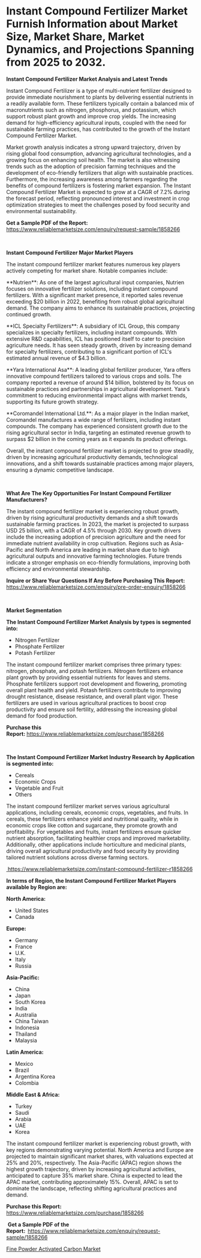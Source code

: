 <p><h1>Instant Compound Fertilizer Market Furnish Information about Market Size, Market Share, Market Dynamics, and Projections Spanning from 2025 to 2032.</h1></p><p><strong>Instant Compound Fertilizer Market Analysis and Latest Trends</strong></p>
<p><p>Instant Compound Fertilizer is a type of multi-nutrient fertilizer designed to provide immediate nourishment to plants by delivering essential nutrients in a readily available form. These fertilizers typically contain a balanced mix of macronutrients such as nitrogen, phosphorus, and potassium, which support robust plant growth and improve crop yields. The increasing demand for high-efficiency agricultural inputs, coupled with the need for sustainable farming practices, has contributed to the growth of the Instant Compound Fertilizer Market.</p><p>Market growth analysis indicates a strong upward trajectory, driven by rising global food consumption, advancing agricultural technologies, and a growing focus on enhancing soil health. The market is also witnessing trends such as the adoption of precision farming techniques and the development of eco-friendly fertilizers that align with sustainable practices. Furthermore, the increasing awareness among farmers regarding the benefits of compound fertilizers is fostering market expansion. The Instant Compound Fertilizer Market is expected to grow at a CAGR of 7.2% during the forecast period, reflecting pronounced interest and investment in crop optimization strategies to meet the challenges posed by food security and environmental sustainability.</p></p>
<p><strong>Get a Sample PDF of the Report:&nbsp;</strong> <a href="https://www.reliablemarketsize.com/enquiry/request-sample/1858266?utm_campaign=2334&utm_medium=2&utm_source=Github&utm_content=ia&utm_term=03042025&utm_id=instant-compound-fertilizer">https://www.reliablemarketsize.com/enquiry/request-sample/1858266</a></p>
<p>&nbsp;</p>
<p><strong>Instant Compound Fertilizer Major Market Players</strong></p>
<p><p>The instant compound fertilizer market features numerous key players actively competing for market share. Notable companies include:</p><p>**Nutrien**: As one of the largest agricultural input companies, Nutrien focuses on innovative fertilizer solutions, including instant compound fertilizers. With a significant market presence, it reported sales revenue exceeding $20 billion in 2022, benefiting from robust global agricultural demand. The company aims to enhance its sustainable practices, projecting continued growth.</p><p>**ICL Specialty Fertilizers**: A subsidiary of ICL Group, this company specializes in specialty fertilizers, including instant compounds. With extensive R&D capabilities, ICL has positioned itself to cater to precision agriculture needs. It has seen steady growth, driven by increasing demand for specialty fertilizers, contributing to a significant portion of ICL's estimated annual revenue of $4.3 billion.</p><p>**Yara International Asa**: A leading global fertilizer producer, Yara offers innovative compound fertilizers tailored to various crops and soils. The company reported a revenue of around $14 billion, bolstered by its focus on sustainable practices and partnerships in agricultural development. Yara's commitment to reducing environmental impact aligns with market trends, supporting its future growth strategy.</p><p>**Coromandel International Ltd.**: As a major player in the Indian market, Coromandel manufactures a wide range of fertilizers, including instant compounds. The company has experienced consistent growth due to the rising agricultural sector in India, targeting an estimated revenue growth to surpass $2 billion in the coming years as it expands its product offerings.</p><p>Overall, the instant compound fertilizer market is projected to grow steadily, driven by increasing agricultural productivity demands, technological innovations, and a shift towards sustainable practices among major players, ensuring a dynamic competitive landscape.</p></p>
<p>&nbsp;</p>
<p><strong>What Are The Key Opportunities For Instant Compound Fertilizer Manufacturers?</strong></p>
<p><p>The instant compound fertilizer market is experiencing robust growth, driven by rising agricultural productivity demands and a shift towards sustainable farming practices. In 2023, the market is projected to surpass USD 25 billion, with a CAGR of 4.5% through 2030. Key growth drivers include the increasing adoption of precision agriculture and the need for immediate nutrient availability in crop cultivation. Regions such as Asia-Pacific and North America are leading in market share due to high agricultural outputs and innovative farming technologies. Future trends indicate a stronger emphasis on eco-friendly formulations, improving both efficiency and environmental stewardship.</p></p>
<p><strong>Inquire or Share Your Questions If Any Before Purchasing This Report:</strong> <a href="https://www.reliablemarketsize.com/enquiry/pre-order-enquiry/1858266?utm_campaign=2334&utm_medium=2&utm_source=Github&utm_content=ia&utm_term=03042025&utm_id=instant-compound-fertilizer">https://www.reliablemarketsize.com/enquiry/pre-order-enquiry/1858266</a></p>
<p>&nbsp;</p>
<p><strong>Market Segmentation</strong></p>
<p><strong>The Instant Compound Fertilizer Market Analysis by types is segmented into:</strong></p>
<p><ul><li>Nitrogen Fertilizer</li><li>Phosphate Fertilizer</li><li>Potash Fertilizer</li></ul></p>
<p><p>The instant compound fertilizer market comprises three primary types: nitrogen, phosphate, and potash fertilizers. Nitrogen fertilizers enhance plant growth by providing essential nutrients for leaves and stems. Phosphate fertilizers support root development and flowering, promoting overall plant health and yield. Potash fertilizers contribute to improving drought resistance, disease resistance, and overall plant vigor. These fertilizers are used in various agricultural practices to boost crop productivity and ensure soil fertility, addressing the increasing global demand for food production.</p></p>
<p><strong>Purchase this Report:&nbsp;</strong><a href="https://www.reliablemarketsize.com/purchase/1858266?utm_campaign=2334&utm_medium=2&utm_source=Github&utm_content=ia&utm_term=03042025&utm_id=instant-compound-fertilizer">https://www.reliablemarketsize.com/purchase/1858266</a></p>
<p>&nbsp;</p>
<p><strong>The Instant Compound Fertilizer Market Industry Research by Application is segmented into:</strong></p>
<p><ul><li>Cereals</li><li>Economic Crops</li><li>Vegetable and Fruit</li><li>Others</li></ul></p>
<p><p>The instant compound fertilizer market serves various agricultural applications, including cereals, economic crops, vegetables, and fruits. In cereals, these fertilizers enhance yield and nutritional quality, while in economic crops like cotton and sugarcane, they promote growth and profitability. For vegetables and fruits, instant fertilizers ensure quicker nutrient absorption, facilitating healthier crops and improved marketability. Additionally, other applications include horticulture and medicinal plants, driving overall agricultural productivity and food security by providing tailored nutrient solutions across diverse farming sectors.</p></p>
<p><a href="https://www.reliablemarketsize.com/instant-compound-fertilizer-r1858266?utm_campaign=2334&utm_medium=2&utm_source=Github&utm_content=ia&utm_term=03042025&utm_id=instant-compound-fertilizer">&nbsp;https://www.reliablemarketsize.com/instant-compound-fertilizer-r1858266</a></p>
<p><strong>In terms of Region, the Instant Compound Fertilizer Market Players available by Region are:</strong></p>
<p>
    <p> <strong> North America: </strong>
        <ul>
            <li>United States</li>
            <li>Canada</li>
        </ul>
        </p> 
    <p> <strong> Europe: </strong>
        <ul>
            <li>Germany</li>
            <li>France</li>
            <li>U.K.</li>
            <li>Italy</li>
            <li>Russia</li>
        </ul>
        </p> 
    <p> <strong> Asia-Pacific: </strong>
        <ul>
            <li>China</li>
            <li>Japan</li>
            <li>South Korea</li>
            <li>India</li>
            <li>Australia</li>
            <li>China Taiwan</li>
            <li>Indonesia</li>
            <li>Thailand</li>
            <li>Malaysia</li>
        </ul>
        </p> 
    <p> <strong> Latin America: </strong>
        <ul>
            <li>Mexico</li>
            <li>Brazil</li>
            <li>Argentina Korea</li>
            <li>Colombia</li>
        </ul>
        </p> 
    <p> <strong> Middle East & Africa: </strong>
        <ul>
            <li>Turkey</li>
            <li>Saudi</li>
            <li>Arabia</li>
            <li>UAE</li>
            <li>Korea</li>
        </ul>
    </p>
    </p>
<p><p>The instant compound fertilizer market is experiencing robust growth, with key regions demonstrating varying potential. North America and Europe are projected to maintain significant market shares, with valuations expected at 25% and 20%, respectively. The Asia-Pacific (APAC) region shows the highest growth trajectory, driven by increasing agricultural activities, anticipated to capture 35% market share. China is expected to lead the APAC market, contributing approximately 15%. Overall, APAC is set to dominate the landscape, reflecting shifting agricultural practices and demand.</p></p>
<p><strong>Purchase this Report: </strong><a href="https://www.reliablemarketsize.com/purchase/1858266?utm_campaign=2334&utm_medium=2&utm_source=Github&utm_content=ia&utm_term=03042025&utm_id=instant-compound-fertilizer">https://www.reliablemarketsize.com/purchase/1858266</a></p>
<p>&nbsp;<strong>Get a Sample PDF of the Report:&nbsp;&nbsp;</strong><a href="https://www.reliablemarketsize.com/enquiry/request-sample/1858266?utm_campaign=2334&utm_medium=2&utm_source=Github&utm_content=ia&utm_term=03042025&utm_id=instant-compound-fertilizer">https://www.reliablemarketsize.com/enquiry/request-sample/1858266</a></p>
<p><strong></strong></p>
<p><p><a href="https://github.com/suleimannichelle7/Market-Research-Report-List-1/blob/main/fine-powder-activated-carbon-market.md?utm_campaign=2334&utm_medium=2&utm_source=Github&utm_content=ia&utm_term=03042025&utm_id=instant-compound-fertilizer">Fine Powder Activated Carbon Market</a></p></p>